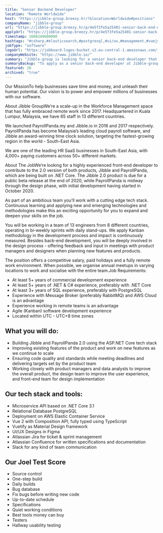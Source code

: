 ```yaml
---
title: "Senior Backend Developer"
location: "Remote Worldwide"
host: "https://jibble-group.breezy.hr/?&location=Worldwide#positions"
companyName: "jibble-group"
url: "https://jibble-group.breezy.hr/p/4e5f3fe5a25401-senior-back-end-developer"
applyUrl: "https://jibble-group.breezy.hr/p/4e5f3fe5a25401-senior-back-end-developer/apply"
timestamp: 1608249600000
hashtags: "#csharp,#elasticsearch,#postgresql,#ui/ux,#management,#vuejs,#typescript,#css,#operations,#marketing"
jobType: "software"
logoUrl: "https://jobboard-logos-bucket.s3.eu-central-1.amazonaws.com/jibble-group"
companyWebsite: "https://www.jibble.io/"
summary: "Jibble-group is looking for a senior back-end developer that has 5+ years of commercial development experience."
summaryBackup: "To apply as a senior back-end developer at Jibble-group, you preferably need to have some knowledge of: #ui/ux, #management, #vuejs."
featured: 20
archived: "true"
---
```


Our MissionTo help businesses save time and money, and unleash their human potential. Our vision is to power and empower millions of businesses with our software.

About Jibble GroupWe’re a scale-up in the Workforce Management space that has fully embraced remote work since 2017. Headquartered in Kuala Lumpur, Malaysia, we have 65 staff in 13 different countries.

We launched PayrollPanda.my and Jibble.io in 2016 and 2017 respectively. PayrollPanda has become Malaysia’s leading cloud payroll software, and Jibble an award-winning time clock solution, targeting the fastest-growing region in the world - South-East Asia.

We are one of the leading HR SaaS businesses in South-East Asia, with 4,000+ paying customers across 50+ different markets.

About The JobWe’re looking for a highly experienced front-end developer to contribute to the 2.0 version of both products, Jibble and PayrollPanda, which are being built on .NET Core. The Jibble 2.0 product is due for a public beta release at the end of 2020, while PayrollPanda is midway through the design phase, with initial development having started in October 2020.

As part of an ambitious team you’ll work with a cutting edge tech stack. Continuous learning and applying new and emerging technologies and methodologies make this an exciting opportunity for you to expand and deepen your skills on the job.

You will be working in a team of 13 engineers from 8 different countries, operating in bi-weekly sprints with daily stand-ups. We apply Kanban methodology in the development process and impact is continuously measured. Besides back-end development, you will be deeply involved in the design process - offering feedback and input in meetings with product managers and designers when planning new features and products.

The position offers a competitive salary, paid holidays and a fully remote work environment. When possible, we organise annual meetups in varying locations to work and socialise with the entire team.Job Requirements:

*   At least 5+ years of commercial development experience
*   At least 5+ years of .NET & C# experience, preferably with .NET Core
*   At least 3+ years of SQL experience, preferably with PostgreSQL
*   Experience with Message Broker (preferably RabbitMQ) and AWS Cloud is an advantage
*   Experience working in remote teams is an advantage
*   Agile (Kanban) software development experience
*   Located within UTC - UTC+8 time zones

## What you will do:

*   Building Jibble and PayrollPanda 2.0 using the ASP.NET Core tech stack
*   Improving existing features of the product and work on new features as we continue to scale
*   Ensuring code quality and standards while meeting deadlines and delivering targets set by the product team
*   Working closely with product managers and data analysts to improve the overall product, the design team to improve the user experience, and front-end team for design implementation

## Our tech stack and tools:

*   Microservice API based on .NET Core 3.1
*   Relational Database PostgreSQL
*   Deployment on AWS Elastic Container Service
*   Vue 2 with Composition API, fully typed using TypeScript
*   Vuetify as Material Design framework
*   UI/UX Designs in Figma
*   Atlassian Jira for ticket & sprint management
*   Atlassian Confluence for written specifications and documentation
*   Slack for any kind of team communication

## Our Joel Test Score

*   Source control
*   One-step build
*   Daily builds
*   Bug database
*   Fix bugs before writing new code
*   Up-to-date schedule
*   Specifications
*   Quiet working conditions
*   Best tools money can buy
*   Testers
*   Hallway usability testing
